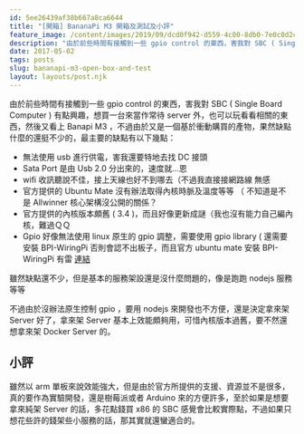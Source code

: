```yaml
---
id: 5ee26439af38b667a8ca6644
title: "[開箱] BananaPi M3 開箱及測試及小評"
feature_image: /content/images/2019/09/dcd0f942-d559-4c00-8db0-7e0c0d2c9b39.jpg
description: "由於前些時間有接觸到一些 gpio control 的東西，害我對 SBC ( Single Board Computer ) 有點興趣，想買一台來當作常待 server 外，也可以玩看看相關的東西，然後又看上 Banapi M3…"
date: 2017-05-02
tags: posts
slug: bananapi-m3-open-box-and-test
layout: layouts/post.njk
---
```


由於前些時間有接觸到一些 gpio control 的東西，害我對 SBC ( Single Board Computer ) 有點興趣，想買一台來當作常待 server 外，也可以玩看看相關的東西，然後又看上 Banapi M3 ，不過由於又是一個基於衝動購買的產物，果然缺點什麼的還挺不少的，最主要的缺點有以下幾點：

* 無法使用 usb 進行供電，害我還要特地去找 DC 接頭
* Sata Port 是由 Usb 2.0 分出來的，速度就…恩
* wifi 收訊聽說不佳，接上天線也好不到哪去（不過我直接接網路線 無感
* 官方提供的 Ubuntu Mate 沒有辦法取得內核時脈及溫度等等 （ 不知道是不是 Allwinner 核心架構沒公開的關係？
* 官方提供的內核版本頗舊 ( 3.4 )，而且好像更新成謎（我也沒有能力自己編內核，難過ＱＱ
* Gpio 好像無法使用 linux 原生的 gpio 調整，需要使用 gpio library ( 還需要安裝 BPI-WiringPi 否則會認不出板子，而且官方 ubuntu mate 安裝 BPI-WiringPi 有雷 [連結](http://wdpsestea.blogspot.tw/2016/05/bpi-m3-gpio.html)

雖然缺點還不少，但是基本的服務架設還是沒什麼問題的，像是跑跑 nodejs 服務等等

不過由於沒辦法原生控制 gpio ，要用 nodejs 來開發也不方便，還是決定拿來架 Server 好了，拿來架 Server 基本上效能頗夠用，可惜內核版本過舊，要不然還想拿來架 Docker Server 的。

## 小評

雖然以 arm 單板來說效能強大，但是由於官方所提供的支援、資源並不是很多，真的要作為實驗開發，還是樹莓派或者 Arduino 來的方便許多，至於如果是想要拿來純架 Server 的話，多花點錢買 x86 的 SBC 感覺會比較實際點，不過如果只想花些許的錢架些小服務的話，那其實就還蠻適合的。
